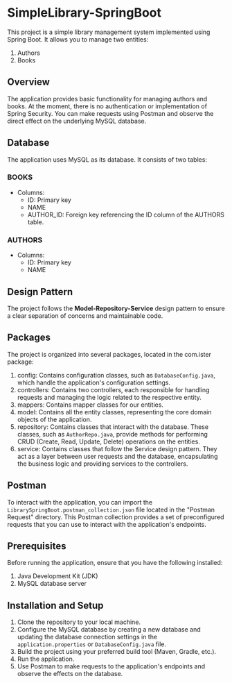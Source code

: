 # SimpleLibrary-SpringBoot
This project is a simple library management system implemented using Spring Boot. It allows you to manage two entities: 
1. Authors
2. Books

## Overview
The application provides basic functionality for managing authors and books. At the moment, there is no authentication or implementation of Spring Security. You can make requests using Postman and observe the direct effect on the underlying MySQL database.

## Database
The application uses MySQL as its database. It consists of two tables:

### BOOKS
  - Columns:
    - ID: Primary key
    - NAME
    - AUTHOR_ID: Foreign key referencing the ID column of the AUTHORS table.
### AUTHORS
  - Columns:
    - ID: Primary key
    - NAME
## Design Pattern
The project follows the **Model-Repository-Service** design pattern to ensure a clear separation of concerns and maintainable code.

## Packages
The project is organized into several packages, located in the com.ister package:
1. config: Contains configuration classes, such as ```DatabaseConfig.java```, which handle the application's configuration settings.
2. controllers: Contains two controllers, each responsible for handling requests and managing the logic related to the respective entity.
3. mappers: Contains mapper classes for our entities.
4. model: Contains all the entity classes, representing the core domain objects of the application.
5. repository: Contains classes that interact with the database. These classes, such as ```AuthorRepo.java```, provide methods for performing CRUD (Create, Read, Update, Delete) operations on the entities.
6. service: Contains classes that follow the Service design pattern. They act as a layer between user requests and the database, encapsulating the business logic and providing services to the controllers.

## Postman
To interact with the application, you can import the ```LibrarySpringBoot.postman_collection.json``` file located in the "Postman Request" directory. This Postman collection provides a set of preconfigured requests that you can use to interact with the application's endpoints.

## Prerequisites
Before running the application, ensure that you have the following installed:
1. Java Development Kit (JDK)
2. MySQL database server

## Installation and Setup
1. Clone the repository to your local machine.
2. Configure the MySQL database by creating a new database and updating the database connection settings in the ```application.properties``` or ```DatabaseConfig.java``` file.
3. Build the project using your preferred build tool (Maven, Gradle, etc.).
4. Run the application.
5. Use Postman to make requests to the application's endpoints and observe the effects on the database.
